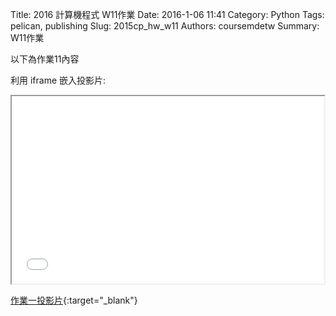 Title: 2016 計算機程式 W11作業
Date: 2016-1-06 11:41
Category: Python
Tags: pelican, publishing
Slug: 2015cp_hw_w11
Authors: coursemdetw
Summary: W11作業

以下為作業11內容

利用 iframe 嵌入投影片:

<iframe src="40423141_cp_w11_p.html" width="500" height="300"></iframe>

[作業一投影片](40423141_cp_w11_p.html){:target="_blank"}

